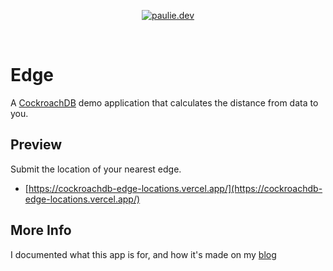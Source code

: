 <p align="center">
  <a href="https://cockroachdb-edge-locations.vercel.app/">
    <img alt="paulie.dev" src="https://cockroachdb-edge-locations.vercel.app/edge-open-graph-image.jpg" />
  </a>
</p>

<br />

# Edge

A [CockroachDB](https://www.cockroachlabs.com/product/) demo application that calculates the distance from data to you.

## Preview

Submit the location of your nearest edge.

- [https://cockroachdb-edge-locations.vercel.app/](https://cockroachdb-edge-locations.vercel.app/)

## More Info

I documented what this app is for, and how it's made on my
[blog](https://paulie.dev/posts/2023/02/cockroachlabs-interview-app/)
